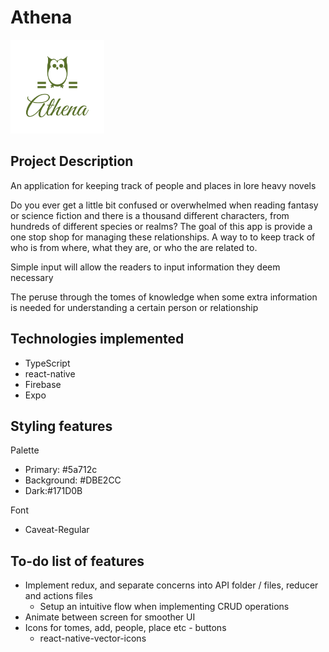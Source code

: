 # Athena 

<img src="./assets/images/logo-color.png" width=150 height=150>

## Project Description

An application for keeping track of people and places in lore heavy novels

Do you ever get a little bit confused or overwhelmed when reading fantasy or science fiction and there is a thousand different characters, from hundreds of different species or realms? The goal of this app is provide a one stop shop for managing these relationships. A way to to keep track of who is from where, what they are, or who the are related to.

Simple input will allow the readers to input information they deem necessary

The peruse through the tomes of knowledge when some extra information is needed for understanding a certain person or relationship

## Technologies implemented

- TypeScript
- react-native
- Firebase
- Expo

## Styling features

Palette
- Primary: #5a712c
- Background: #DBE2CC
- Dark:#171D0B

Font
- Caveat-Regular

## To-do list of features
- Implement redux, and separate concerns into API folder / files, reducer and actions files
  - Setup an intuitive flow when implementing CRUD operations
- Animate between screen for smoother UI
- Icons for tomes, add, people, place etc - buttons
  - react-native-vector-icons